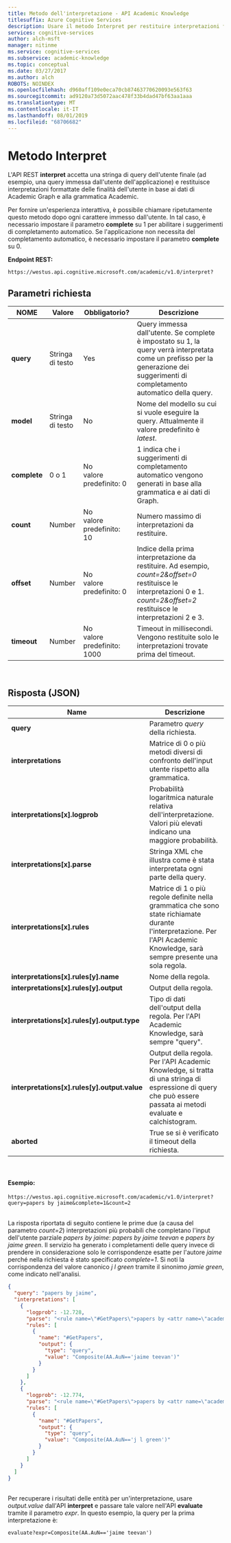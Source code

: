 ```yaml
---
title: Metodo dell'interpretazione - API Academic Knowledge
titlesuffix: Azure Cognitive Services
description: Usare il metodo Interpret per restituire interpretazioni formattate delle stringhe di query degli utenti in base ai dati di Academic Graph e alla grammatica Academic in Servizi cognitivi Microsoft.
services: cognitive-services
author: alch-msft
manager: nitinme
ms.service: cognitive-services
ms.subservice: academic-knowledge
ms.topic: conceptual
ms.date: 03/27/2017
ms.author: alch
ROBOTS: NOINDEX
ms.openlocfilehash: d960aff109e0eca70cb87463770620093e563f63
ms.sourcegitcommit: ad9120a73d5072aac478f33b4dad47bf63aa1aaa
ms.translationtype: MT
ms.contentlocale: it-IT
ms.lasthandoff: 08/01/2019
ms.locfileid: "68706682"
---
```

# <a name="interpret-method"></a>Metodo Interpret

L'API REST **interpret** accetta una stringa di query dell'utente finale (ad esempio, una query immessa dall'utente dell'applicazione) e restituisce interpretazioni formattate delle finalità dell'utente in base ai dati di Academic Graph e alla grammatica Academic.

Per fornire un'esperienza interattiva, è possibile chiamare ripetutamente questo metodo dopo ogni carattere immesso dall'utente. In tal caso, è necessario impostare il parametro **complete** su 1 per abilitare i suggerimenti di completamento automatico. Se l'applicazione non necessita del completamento automatico, è necessario impostare il parametro **complete** su 0.

**Endpoint REST:**

    https://westus.api.cognitive.microsoft.com/academic/v1.0/interpret?

## <a name="request-parameters"></a>Parametri richiesta

NOME     | Valore | Obbligatorio?  | Descrizione
---------|---------|---------|---------
**query**    | Stringa di testo | Yes | Query immessa dall'utente.  Se complete è impostato su 1, la query verrà interpretata come un prefisso per la generazione dei suggerimenti di completamento automatico della query.        
**model**    | Stringa di testo | No  | Nome del modello su cui si vuole eseguire la query.  Attualmente il valore predefinito è *latest*.        
**complete** | 0 o 1 | No<br>valore predefinito: 0  | 1 indica che i suggerimenti di completamento automatico vengono generati in base alla grammatica e ai dati di Graph.         
**count**    | Number | No<br>valore predefinito: 10 | Numero massimo di interpretazioni da restituire.         
**offset**   | Number | No<br>valore predefinito: 0  | Indice della prima interpretazione da restituire. Ad esempio, *count=2&offset=0* restituisce le interpretazioni 0 e 1. *count=2&offset=2* restituisce le interpretazioni 2 e 3.       
**timeout**  | Number | No<br>valore predefinito: 1000 | Timeout in millisecondi. Vengono restituite solo le interpretazioni trovate prima del timeout.

<br>
  
## <a name="response-json"></a>Risposta (JSON)

Name     | Descrizione
---------|---------
**query** |Parametro *query* della richiesta.
**interpretations** |Matrice di 0 o più metodi diversi di confronto dell'input utente rispetto alla grammatica.
**interpretations[x].logprob**  |Probabilità logaritmica naturale relativa dell'interpretazione. Valori più elevati indicano una maggiore probabilità.
**interpretations[x].parse**  |Stringa XML che illustra come è stata interpretata ogni parte della query.
**interpretations[x].rules**  |Matrice di 1 o più regole definite nella grammatica che sono state richiamate durante l'interpretazione. Per l'API Academic Knowledge, sarà sempre presente una sola regola.
**interpretations[x].rules[y].name**  |Nome della regola.
**interpretations[x].rules[y].output**  |Output della regola.
**interpretations[x].rules[y].output.type** |Tipo di dati dell'output della regola.  Per l'API Academic Knowledge, sarà sempre "query".
**interpretations[x].rules[y].output.value**  |Output della regola. Per l'API Academic Knowledge, si tratta di una stringa di espressione di query che può essere passata ai metodi evaluate e calchistogram.
**aborted** | True se si è verificato il timeout della richiesta.

<br>

#### <a name="example"></a>Esempio:
```
https://westus.api.cognitive.microsoft.com/academic/v1.0/interpret?query=papers by jaime&complete=1&count=2
 ```
<br>La risposta riportata di seguito contiene le prime due (a causa del parametro *count=2*) interpretazioni più probabili che completano l'input dell'utente parziale *papers by jaime*: *papers by jaime teevan* e *papers by jaime green*.  Il servizio ha generato i completamenti delle query invece di prendere in considerazione solo le corrispondenze esatte per l'autore *jaime* perché nella richiesta è stato specificato *complete=1*. Si noti la corrispondenza del valore canonico *j l green* tramite il sinonimo *jamie green*, come indicato nell'analisi.


```JSON
{
  "query": "papers by jaime",
  "interpretations": [
    {
      "logprob": -12.728,
      "parse": "<rule name=\"#GetPapers\">papers by <attr name=\"academic#AA.AuN\">jaime teevan</attr></rule>",
      "rules": [
        {
          "name": "#GetPapers",
          "output": {
            "type": "query",
            "value": "Composite(AA.AuN=='jaime teevan')"
          }
        }
      ]
    },
    {
      "logprob": -12.774,
      "parse": "<rule name=\"#GetPapers\">papers by <attr name=\"academic#AA.AuN\" canonical=\"j l green\">jaime green</attr></rule>",
      "rules": [
        {
          "name": "#GetPapers",
          "output": {
            "type": "query",
            "value": "Composite(AA.AuN=='j l green')"
          }
        }
      ]
    }
  ]
}
```  
<br>Per recuperare i risultati delle entità per un'interpretazione, usare *output.value* dall'API **interpret** e passare tale valore nell'API **evaluate** tramite il parametro *expr*. In questo esempio, la query per la prima interpretazione è: 
```
evaluate?expr=Composite(AA.AuN=='jaime teevan')
```
 
